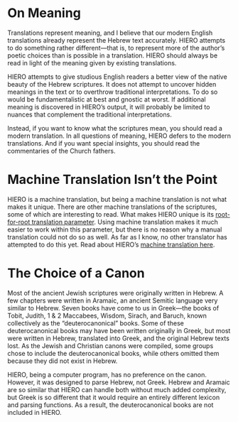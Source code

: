 # On Meaning

Translations represent meaning, and I believe that our modern English translations already represent the Hebrew text accurately. HIERO attempts to do something rather different—that is, to represent more of the author’s poetic choices than is possible in a translation. HIERO should always be read in light of the meaning given by existing translations.

HIERO attempts to give studious English readers a better view of the native beauty of the Hebrew scriptures. It does not attempt to uncover hidden meanings in the text or to overthrow traditional interpretations. To do so would be fundamentalistic at best and gnostic at worst. If additional meaning is discovered in HIERO’s output, it will probably be limited to nuances that complement the traditional interpretations.

Instead, if you want to know what the scriptures mean, you should read a modern translation. In all questions of meaning, HIERO defers to the modern translations. And if you want special insights, you should read the commentaries of the Church fathers.

# Machine Translation Isn’t the Point
HIERO is a machine translation, but being a machine translation is not what makes it unique. There are other machine translations of the scriptures, some of which are interesting to read. What makes HIERO unique is its [root-for-root translation parameter](lexicon.md). Using machine translation makes it much easier to work within this parameter, but there is no reason why a manual translation could not do so as well. As far as I know, no other translator has attempted to do this yet. Read about HIERO’s [machine translation here](technical.md).

# The Choice of a Canon

Most of the ancient Jewish scriptures were originally written in Hebrew. A few chapters were written in Aramaic, an ancient Semitic language very similar to Hebrew. Seven books have come to us in Greek—the books of Tobit, Judith, 1 & 2 Maccabees, Wisdom, Sirach, and Baruch, known collectively as the “deuterocanonical” books. Some of these deuterocanonical books may have been written originally in Greek, but most were written in Hebrew, translated into Greek, and the original Hebrew texts lost. As the Jewish and Christian canons were compiled, some groups chose to include the deuterocanonical books, while others omitted them because they did not exist in Hebrew.

HIERO, being a computer program, has no preference on the canon. However, it was designed to parse Hebrew, not Greek. Hebrew and Aramaic are so similar that HIERO can handle both without much added complexity, but Greek is so different that it would require an entirely different lexicon and parsing functions. As a result, the deuterocanonical books are not included in HIERO.
